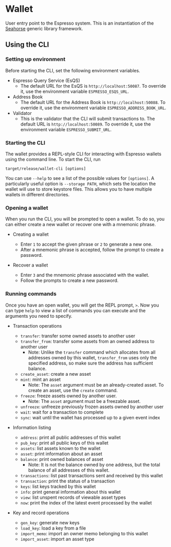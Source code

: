 <!--
 ~ Copyright (c) 2022 Espresso Systems (espressosys.com)
 ~ This file is part of the Espresso library.
 -->

# Wallet

User entry point to the Espresso system. This is an instantiation of the
[Seahorse](https://github.com/EspressoSystems/seahorse) generic library framework.

## Using the CLI

### Setting up environment

Before starting the CLI, set the following environment variables.

- Espresso Query Service (EsQS)
  - The default URL for the EsQS is `http://localhost:50087`. To override it, use the environment variable `ESPRESSO_ESQS_URL`.
- Address Book
  - The default URL for the Address Book is `http://localhost:50088`. To override it, use the environment variable `ESPRESSO_ADDRESS_BOOK_URL`.
- Validator
  - This is the validator that the CLI will submit transactions to. The default URL is `http://localhost:50089`. To override it, use the environment variable `ESPRESSO_SUBMIT_URL`.

### Starting the CLI

The wallet provides a REPL-style CLI for interacting with Espresso wallets using the command line. To
start the CLI, run

```
target/release/wallet-cli [options]
```

You can use `--help` to see a list of the possible values for `[options]`. A particularly useful
option is `--storage PATH`, which sets the location the wallet will use to store keystore files.
This allows you to have multiple wallets in different directories.

### Opening a wallet

When you run the CLI, you will be prompted to open a wallet. To do so, you can either create a new wallet or recover one with a mnemonic phrase.

- Creating a wallet

  - Enter `1` to accept the given phrase or `2` to generate a new one.
  - After a mnemonic phrase is accepted, follow the prompt to create a password.

- Recover a wallet

  - Enter `3` and the mnemonic phrase associated with the wallet.
  - Follow the prompts to create a new password.

### Running commands

Once you have an open wallet, you will get the REPL prompt, `>`. Now you can type `help` to view a list of commands you can execute and the arguments you need to specify.

- Transaction operations

  - `transfer`: transfer some owned assets to another user
  - `transfer_from`: transfer some assets from an owned address to another user
    - Note: Unlike the `transfer` command which allocates from all addresses owned by this wallet, `transfer_from` uses only the specified address, so make sure the address has sufficient balance.
  - `create_asset`: create a new asset
  - `mint`: mint an asset
    - Note: The `asset` argument must be an already-created asset. To create an asset, use the `create` command.
  - `freeze`: freeze assets owned by another user.
    - Note: The `asset` argument must be a freezable asset.
  - `unfreeze`: unfreeze previously frozen assets owned by another user
  - `wait`: wait for a transaction to complete
  - `sync`: wait until the wallet has processed up to a given event index

- Information listing

  - `address`: print all public addresses of this wallet
  - `pub_key`: print all public keys of this wallet
  - `assets`: list assets known to the wallet
  - `asset`: print information about an asset
  - `balance`: print owned balances of asset
    - Note: It is not the balance owned by one address, but the total balance of all addresses of this wallet.
  - `transactions`: list past transactions sent and received by this wallet
  - `transaction`: print the status of a transaction
  - `keys`: list keys tracked by this wallet
  - `info`: print general information about this wallet
  - `view`: list unspent records of viewable asset types
  - `now`: print the index of the latest event processed by the wallet

- Key and record operations

  - `gen_key`: generate new keys
  - `load_key`: load a key from a file
  - `import_memo`: import an owner memo belonging to this wallet
  - `import_asset`: import an asset type
